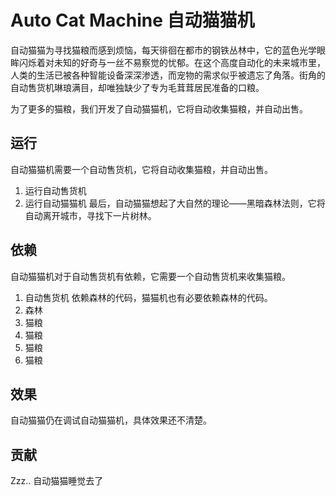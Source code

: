 # Auto Cat Machine 自动猫猫机
自动猫猫为寻找猫粮而感到烦恼，每天徘徊在都市的钢铁丛林中，它的蓝色光学眼眸闪烁着对未知的好奇与一丝不易察觉的忧郁。在这个高度自动化的未来城市里，人类的生活已被各种智能设备深深渗透，而宠物的需求似乎被遗忘了角落。街角的自动售货机琳琅满目，却唯独缺少了专为毛茸茸居民准备的口粮。

为了更多的猫粮，我们开发了自动猫猫机，它将自动收集猫粮，并自动出售。

## 运行
自动猫猫机需要一个自动售货机，它将自动收集猫粮，并自动出售。
1. 运行自动售货机
2. 运行自动猫猫机
最后，自动猫猫想起了大自然的理论——黑暗森林法则，它将自动离开城市，寻找下一片树林。

## 依赖
自动猫猫机对于自动售货机有依赖，它需要一个自动售货机来收集猫粮。
1. 自动售货机
依赖森林的代码，猫猫机也有必要依赖森林的代码。
2. 森林
3. 猫粮
4. 猫粮
5. 猫粮
6. 猫粮

## 效果
自动猫猫仍在调试自动猫猫机，具体效果还不清楚。

## 贡献
Zzz..
自动猫猫睡觉去了
